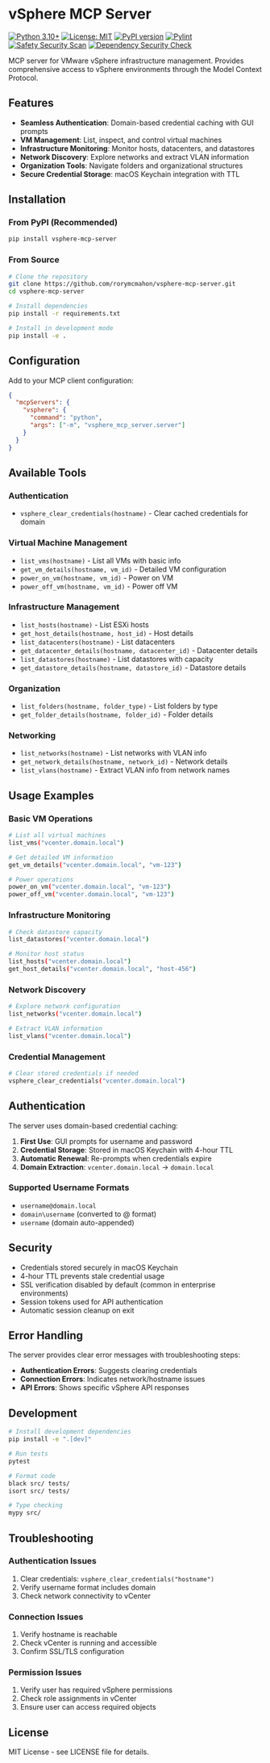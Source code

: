 # vSphere MCP Server

[![Python 3.10+](https://img.shields.io/badge/python-3.10%2B-blue.svg)](https://www.python.org/downloads/)
[![License: MIT](https://img.shields.io/badge/License-MIT-yellow.svg)](https://opensource.org/licenses/MIT)
[![PyPI version](https://badge.fury.io/py/vsphere-mcp-server.svg)](https://badge.fury.io/py/vsphere-mcp-server)
[![Pylint](https://github.com/rorymcmahon/vsphere-mcp-server/actions/workflows/pylint.yml/badge.svg)](https://github.com/rorymcmahon/vsphere-mcp-server/actions/workflows/pylint.yml)
[![Safety Security Scan](https://github.com/rorymcmahon/vsphere-mcp-server/actions/workflows/safety-scan.yml/badge.svg)](https://github.com/rorymcmahon/vsphere-mcp-server/actions/workflows/safety-scan.yml)
[![Dependency Security Check](https://github.com/rorymcmahon/vsphere-mcp-server/actions/workflows/dependency-security.yml/badge.svg)](https://github.com/rorymcmahon/vsphere-mcp-server/actions/workflows/dependency-security.yml)

MCP server for VMware vSphere infrastructure management. Provides comprehensive access to vSphere environments through the Model Context Protocol.

## Features

- **Seamless Authentication**: Domain-based credential caching with GUI prompts
- **VM Management**: List, inspect, and control virtual machines
- **Infrastructure Monitoring**: Monitor hosts, datacenters, and datastores
- **Network Discovery**: Explore networks and extract VLAN information
- **Organization Tools**: Navigate folders and organizational structures
- **Secure Credential Storage**: macOS Keychain integration with TTL

## Installation

### From PyPI (Recommended)

```bash
pip install vsphere-mcp-server
```

### From Source

```bash
# Clone the repository
git clone https://github.com/rorymcmahon/vsphere-mcp-server.git
cd vsphere-mcp-server

# Install dependencies
pip install -r requirements.txt

# Install in development mode
pip install -e .
```

## Configuration

Add to your MCP client configuration:

```json
{
  "mcpServers": {
    "vsphere": {
      "command": "python",
      "args": ["-m", "vsphere_mcp_server.server"]
    }
  }
}
```

## Available Tools

### Authentication
- `vsphere_clear_credentials(hostname)` - Clear cached credentials for domain

### Virtual Machine Management
- `list_vms(hostname)` - List all VMs with basic info
- `get_vm_details(hostname, vm_id)` - Detailed VM configuration
- `power_on_vm(hostname, vm_id)` - Power on VM
- `power_off_vm(hostname, vm_id)` - Power off VM

### Infrastructure Management
- `list_hosts(hostname)` - List ESXi hosts
- `get_host_details(hostname, host_id)` - Host details
- `list_datacenters(hostname)` - List datacenters
- `get_datacenter_details(hostname, datacenter_id)` - Datacenter details
- `list_datastores(hostname)` - List datastores with capacity
- `get_datastore_details(hostname, datastore_id)` - Datastore details

### Organization
- `list_folders(hostname, folder_type)` - List folders by type
- `get_folder_details(hostname, folder_id)` - Folder details

### Networking
- `list_networks(hostname)` - List networks with VLAN info
- `get_network_details(hostname, network_id)` - Network details
- `list_vlans(hostname)` - Extract VLAN info from network names

## Usage Examples

### Basic VM Operations
```bash
# List all virtual machines
list_vms("vcenter.domain.local")

# Get detailed VM information
get_vm_details("vcenter.domain.local", "vm-123")

# Power operations
power_on_vm("vcenter.domain.local", "vm-123")
power_off_vm("vcenter.domain.local", "vm-123")
```

### Infrastructure Monitoring
```bash
# Check datastore capacity
list_datastores("vcenter.domain.local")

# Monitor host status
list_hosts("vcenter.domain.local")
get_host_details("vcenter.domain.local", "host-456")
```

### Network Discovery
```bash
# Explore network configuration
list_networks("vcenter.domain.local")

# Extract VLAN information
list_vlans("vcenter.domain.local")
```

### Credential Management
```bash
# Clear stored credentials if needed
vsphere_clear_credentials("vcenter.domain.local")
```

## Authentication

The server uses domain-based credential caching:

1. **First Use**: GUI prompts for username and password
2. **Credential Storage**: Stored in macOS Keychain with 4-hour TTL
3. **Automatic Renewal**: Re-prompts when credentials expire
4. **Domain Extraction**: `vcenter.domain.local` → `domain.local`

### Supported Username Formats
- `username@domain.local`
- `domain\username` (converted to @ format)
- `username` (domain auto-appended)

## Security

- Credentials stored securely in macOS Keychain
- 4-hour TTL prevents stale credential usage
- SSL verification disabled by default (common in enterprise environments)
- Session tokens used for API authentication
- Automatic session cleanup on exit

## Error Handling

The server provides clear error messages with troubleshooting steps:

- **Authentication Errors**: Suggests clearing credentials
- **Connection Errors**: Indicates network/hostname issues
- **API Errors**: Shows specific vSphere API responses

## Development

```bash
# Install development dependencies
pip install -e ".[dev]"

# Run tests
pytest

# Format code
black src/ tests/
isort src/ tests/

# Type checking
mypy src/
```

## Troubleshooting

### Authentication Issues
1. Clear credentials: `vsphere_clear_credentials("hostname")`
2. Verify username format includes domain
3. Check network connectivity to vCenter

### Connection Issues
1. Verify hostname is reachable
2. Check vCenter is running and accessible
3. Confirm SSL/TLS configuration

### Permission Issues
1. Verify user has required vSphere permissions
2. Check role assignments in vCenter
3. Ensure user can access required objects

## License

MIT License - see LICENSE file for details.
